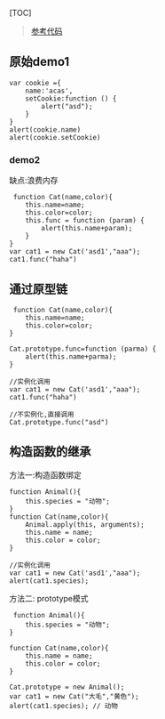 [TOC]
> [参考代码](http://www.ruanyifeng.com/blog/2010/05/object-oriented_javascript_encapsulation.html)
## 原始demo1
```
var cookie ={
    name:'acas',
    setCookie:function () {
        alert("asd");
    }
}
alert(cookie.name)
alert(cookie.setCookie)
```

### demo2
缺点:浪费内存
```
 function Cat(name,color){
    this.name=name;
    this.color=color;
    this.func = function (param) {
        alert(this.name+param);
    }
}
var cat1 = new Cat('asd1',"aaa");
cat1.func("haha")
```
## 通过原型链 
```
 function Cat(name,color){
    this.name=name;
    this.color=color;
}

Cat.prototype.func=function (parma) {
    alert(this.name+parma);
}

//实例化调用
var cat1 = new Cat('asd1',"aaa");
cat1.func("haha")

//不实例化,直接调用
Cat.prototype.func("asd")
```

## 构造函数的继承
方法一:构造函数绑定
```
function Animal(){
    this.species = "动物";
}
function Cat(name,color){
    Animal.apply(this, arguments);
    this.name = name;
    this.color = color;
}

//实例化调用
var cat1 = new Cat('asd1',"aaa");
alert(cat1.species);
```
方法二: prototype模式
```
 function Animal(){
    this.species = "动物";
}

function Cat(name,color){
    this.name = name;
    this.color = color;
}

Cat.prototype = new Animal();
var cat1 = new Cat("大毛","黄色");
alert(cat1.species); // 动物
```